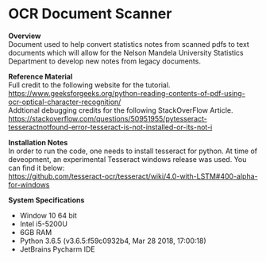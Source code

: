 # OCR Document Scanner
**Overview**<br>
Document used to help convert statistics notes from scanned pdfs to text documents which will allow for the Nelson Mandela University Statistics Department to develop new notes from legacy documents.

**Reference Material**<br>
Full credit to the following website for the tutorial.<br>
https://www.geeksforgeeks.org/python-reading-contents-of-pdf-using-ocr-optical-character-recognition/ <br>
Addtional debugging credits for the following StackOverFlow Article.<br>
https://stackoverflow.com/questions/50951955/pytesseract-tesseractnotfound-error-tesseract-is-not-installed-or-its-not-i

**Installation Notes**<br>
In order to run the code, one needs to install tesseract for python. At time of deveopment, an experimental Tesseract windows release was used. You can find it below:<br>
https://github.com/tesseract-ocr/tesseract/wiki/4.0-with-LSTM#400-alpha-for-windows

**System Specifications**
- Window 10 64 bit
- Intel i5-5200U
- 6GB RAM
- Python 3.6.5 (v3.6.5:f59c0932b4, Mar 28 2018, 17:00:18)
- JetBrains Pycharm IDE

